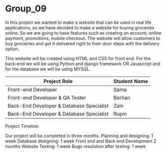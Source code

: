 # Group_09

In this project we wanted to make a website that can be used in real life applications, so we have decided to make a website for buying groceries online. So we are going to have features such as creating an account, online payment, promotions, mobile checkout. The website will allow customers to buy grocieries and get it delivered right to their door steps with the delivery option.

This website will be created using HTML and CSS for front end. For the back-end we will be using Python and django framework OR Javascript and for the database we will be using MYSQL.

| Project Role                             | Student Name |
| ---------------------------------------- | ------------ |
| Front-end Developer                      | Sama         |
| Front-end Developer & QA Tester          | Berhan       |
| Back-End Developer & Database Specialist | Zain         |
| Back-End Developer & Database Specialist | Rupin        |

Project Timeline:

Our project will be completed in three months.
Planning and designing: 1 week
Database designing: 1 week
Front end and Back end Development 2 months
Website Testing: 1 week
Bugs resolution after testing: 1 week
